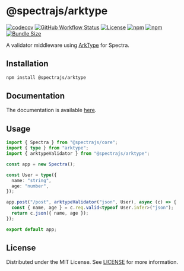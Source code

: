# @spectrajs/arktype

[![codecov](https://codecov.io/gh/metebykl/spectra/graph/badge.svg)](https://codecov.io/gh/metebykl/spectra)
[![GitHub Workflow Status](https://img.shields.io/github/actions/workflow/status/metebykl/spectra/ci.yml?branch=main)](https://github.com/metebykl/spectra/actions)
[![License](https://img.shields.io/github/license/metebykl/spectra)](https://github.com/metebykl/spectra/blob/main/LICENSE)
[![npm](https://img.shields.io/npm/v/@spectrajs/arktype.svg)](https://www.npmjs.com/package/@spectrajs/arktype)
[![npm](https://img.shields.io/npm/d18m/@spectrajs/arktype.svg)](https://www.npmjs.com/package/@spectrajs/arktype)
[![Bundle Size](https://img.shields.io/bundlephobia/min/@spectrajs/arktype)](https://bundlephobia.com/result?p=@spectrajs/arktype)

A validator middleware using [ArkType](https://arktype.io) for Spectra.

## Installation

```sh
npm install @spectrajs/arktype
```

## Documentation

The documentation is available [here](../../docs/guides/validation.md#arktype-validator).

## Usage

```ts
import { Spectra } from "@spectrajs/core";
import { type } from "arktype";
import { arktypeValidator } from "@spectrajs/arktype";

const app = new Spectra();

const User = type({
  name: "string",
  age: "number",
});

app.post("/post", arktypeValidator("json", User), async (c) => {
  const { name, age } = c.req.valid<typeof User.infer>("json");
  return c.json({ name, age });
});

export default app;
```

## License

Distributed under the MIT License. See [LICENSE](LICENSE) for more information.
